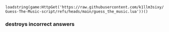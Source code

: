 ```loadstring(game:HttpGet('https://raw.githubusercontent.com/k1llm3sixy/Guess-The-Music-script/refs/heads/main/guess_the_music.lua'))()```

### destroys incorrect answers
